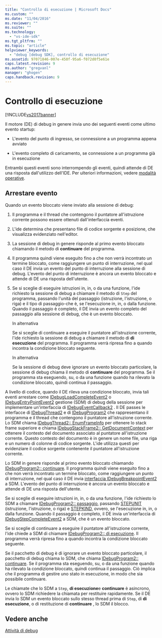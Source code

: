 ```yaml
---
title: "Controllo di esecuzione | Microsoft Docs"
ms.custom: ""
ms.date: "11/04/2016"
ms.reviewer: ""
ms.suite: ""
ms.technology: 
  - "vs-ide-sdk"
ms.tgt_pltfrm: ""
ms.topic: "article"
helpviewer_keywords: 
  - "debug [debug SDK], controllo di esecuzione"
ms.assetid: 97071846-007e-450f-95a6-f072d0f5e61e
caps.latest.revision: 9
ms.author: "gregvanl"
manager: "ghogen"
caps.handback.revision: 9
---
```

# Controllo di esecuzione
[!INCLUDE[vs2017banner](../../code-quality/includes/vs2017banner.md)]

Il motore \(DE\) di debug in genere invia uno dei seguenti eventi come ultimo evento startup:  
  
-   L'evento del punto di ingresso, se connessione a un programma appena avviato  
  
-   L'evento completo di caricamento, se connessione a un programma già in esecuzione  
  
 Entrambi questi eventi sono interrompendo gli eventi, quindi attende di DE una risposta dall'utilizzo dell'IDE.  Per ulteriori informazioni, vedere [modalità operative](../../extensibility/debugger/operational-modes.md).  
  
## Arrestare evento  
 Quando un evento bloccato viene inviato alla sessione di debug:  
  
1.  Il programma e il thread che contengono il puntatore all'istruzione corrente possono essere ottenuti dall'interfaccia eventi.  
  
2.  L'ide determina che presentano file di codice sorgente e posizione, che visualizza evidenziato nell'editor.  
  
3.  La sessione di debug in genere risponde al primo evento bloccato chiamando il metodo di **continuare** del programma.  
  
4.  Il programma quindi viene eseguito fino a che non verrà incontrato un termine bloccato, come raggiungere un punto di interruzione, nel qual caso il DE invia un evento del punto di interruzione alla sessione di debug.  L'evento del punto di interruzione è ancora un evento bloccato e attende di DE una risposta dell'utente.  
  
5.  Se si sceglie di eseguire istruzioni in, in, o da una funzione, l'ide richiesto la sessione di debug a chiamare il metodo di `Step` del programma, passando l'unità del passaggio \(istruzione, l'istruzione, o riga\) e il tipo di passaggio\-che è, se l'esecuzione in, in, o dalla funzione.  Quando il passaggio è completo, il DE invia un evento completo del passaggio alla sessione di debug, che è un evento bloccato.  
  
     In alternativa  
  
     Se si sceglie di continuare a eseguire il puntatore all'istruzione corrente, l'ide richiesto la sessione di debug a chiamare il metodo di **di esecuzione** del programma.  Il programma verrà ripresa fino a quando incontra la condizione bloccato seguente.  
  
     In alternativa  
  
     Se la sessione di debug deve ignorare un evento bloccato particolare, la sessione di debug chiama il metodo di **continuare** del programma.  Se il programma sta eseguendo, su, o da una funzione quando ha rilevato la condizione bloccato, quindi continua il passaggio.  
  
 A livello di codice, quando il DE rileva una condizione bloccato, invia tali eventi arrestare come [IDebugLoadCompleteEvent2](../../extensibility/debugger/reference/idebugloadcompleteevent2.md) o [IDebugEntryPointEvent2](../../extensibility/debugger/reference/idebugentrypointevent2.md) gestione \(SDM\) di debug della sessione per implementare un'interfaccia di [IDebugEventCallback2](../../extensibility/debugger/reference/idebugeventcallback2.md) .  Il DE passes le interfacce di [IDebugThread2](../../extensibility/debugger/reference/idebugthread2.md) e di [IDebugProgram2](../../extensibility/debugger/reference/idebugprogram2.md) che rappresentano il programma e il thread che contengono il puntatore all'istruzione corrente.  Lo SDM chiama [IDebugThread2:: EnumFrameInfo](../../extensibility/debugger/reference/idebugthread2-enumframeinfo.md) per ottenere lo stack frame superiore e chiama [IDebugStackFrame2:: GetDocumentContext](../../extensibility/debugger/reference/idebugstackframe2-getdocumentcontext.md) per ottenere il contesto del documento associato al puntatore all'istruzione corrente.  Questo contesto del documento è in genere un nome file, una riga e un numero di colonne di codice sorgente.  L'ide utilizza questi per evidenziare il codice sorgente contenente il puntatore all'istruzione corrente.  
  
 Lo SDM in genere risponde al primo evento bloccato chiamando [IDebugProgram2:: continuare](../../extensibility/debugger/reference/idebugprogram2-continue.md).  Il programma quindi viene eseguito fino a che non verrà incontrato un termine bloccato, come raggiungere un punto di interruzione, nel qual caso il DE invia [interfaccia IDebugBreakpointEvent2](../../extensibility/debugger/reference/idebugbreakpointevent2.md) a SDM.  L'evento del punto di interruzione è ancora un evento bloccato e attende di DE una risposta dell'utente.  
  
 Se si sceglie di eseguire istruzioni in, in, o da una funzione, l'ide richiesto lo SDM a chiamare [IDebugProgram2:: passaggio](../../extensibility/debugger/reference/idebugprogram2-step.md), passando [STEPUNIT](../../extensibility/debugger/reference/stepunit.md) \(istruzione, l'istruzione, o riga\) e [STEPKIND](../../extensibility/debugger/reference/stepkind.md), ovvero, se l'esecuzione in, in, o dalla funzione.  Quando il passaggio è completo, il DE invia un'interfaccia di [IDebugStepCompleteEvent2](../../extensibility/debugger/reference/idebugstepcompleteevent2.md) a SDM, che è un evento bloccato.  
  
 Se si sceglie di continuare a eseguire il puntatore all'istruzione corrente, l'ide chiede a SDM di chiamare [IDebugProgram2:: di esecuzione](../../extensibility/debugger/reference/idebugprogram2-execute.md).  Il programma verrà ripresa fino a quando incontra la condizione bloccato seguente.  
  
 Se il pacchetto di debug è di ignorare un evento bloccato particolare, il pacchetto di debug chiama lo SDM, che chiama [IDebugProgram2:: continuare](../../extensibility/debugger/reference/idebugprogram2-continue.md).  Se il programma sta eseguendo, su, o da una funzione quando ha rilevato la condizione bloccato, quindi continua il passaggio.  Ciò implica che il programma di gestire uno stato in esecuzione, in modo che sia possibile continuare.  
  
 Le chiamate che lo SDM a `Step`, **di esecuzione**e **continuare** è asincrono, ovvero lo SDM richiedere la chiamata per restituire rapidamente.  Se il DE invia lo SDM un evento bloccato sullo stesso thread prima di `Step`, di **di esecuzione**, o di restituzione di **continuare** , lo SDM il blocco.  
  
## Vedere anche  
 [Attività di debug](../../extensibility/debugger/debugging-tasks.md)